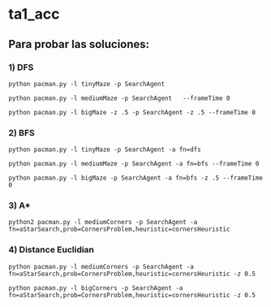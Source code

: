 # ta1_acc

## Para probar las soluciones:

### 1) DFS

```
python pacman.py -l tinyMaze -p SearchAgent
```
```
python pacman.py -l mediumMaze -p SearchAgent   --frameTime 0
```
```
python pacman.py -l bigMaze -z .5 -p SearchAgent -z .5 --frameTime 0
```

### 2) BFS

```
python pacman.py -l tinyMaze -p SearchAgent -a fn=dfs
```
```
python pacman.py -l mediumMaze -p SearchAgent -a fn=bfs --frameTime 0
```
```
python pacman.py -l bigMaze -p SearchAgent -a fn=bfs -z .5 --frameTime 0
```

### 3) A*

```
python2 pacman.py -l mediumCorners -p SearchAgent -a fn=aStarSearch,prob=CornersProblem,heuristic=cornersHeuristic
```

### 4) Distance Euclidian

```
python pacman.py -l mediumCorners -p SearchAgent -a fn=aStarSearch,prob=CornersProblem,heuristic=cornersHeuristic -z 0.5
```
```
python pacman.py -l bigCorners -p SearchAgent -a fn=aStarSearch,prob=CornersProblem,heuristic=cornersHeuristic -z 0.5
